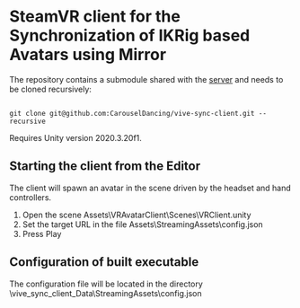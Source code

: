 # SteamVR client for the Synchronization of IKRig based Avatars using Mirror

The repository contains a submodule shared with the [server](https://github.com/CarouselDancing/vive-sync-server) and needs to be cloned recursively:

```

git clone git@github.com:CarouselDancing/vive-sync-client.git --recursive

```

Requires Unity version 2020.3.20f1.


## Starting the client from the Editor

The client will spawn an avatar in the scene driven by the headset and hand controllers.

1. Open the scene Assets\VRAvatarClient\Scenes\VRClient.unity
2. Set the target URL in the file Assets\StreamingAssets\config.json
3. Press Play



## Configuration of built executable

The configuration file will be located in the directory <build-dir>\vive_sync_client_Data\StreamingAssets\config.json


